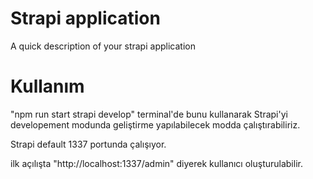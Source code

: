 # Strapi application

A quick description of your strapi application

# Kullanım 

"npm run start strapi develop" terminal'de bunu kullanarak Strapi'yi developement modunda geliştirme yapılabilecek modda çalıştırabiliriz.

Strapi default 1337 portunda çalışıyor.

ilk açılışta "http://localhost:1337/admin" diyerek kullanıcı oluşturulabilir.